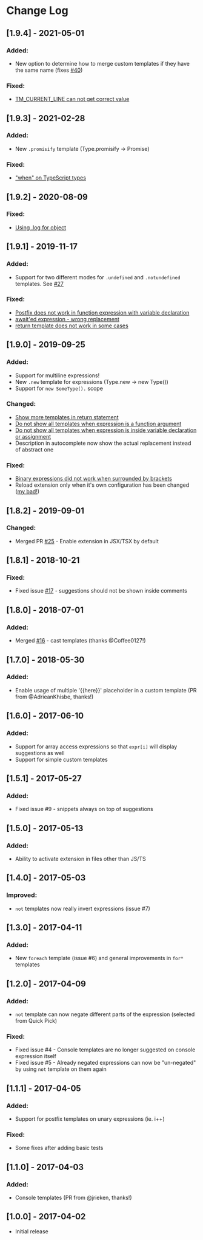 # Change Log

## [1.9.4] - 2021-05-01
### Added:
- New option to determine how to merge custom templates if they have the same name (fixes [#40](https://github.com/ipatalas/vscode-postfix-ts/issues/40))
### Fixed:
- [TM_CURRENT_LINE can not get correct value](https://github.com/ipatalas/vscode-postfix-ts/issues/45)

## [1.9.3] - 2021-02-28
### Added:
- New `.promisify` template (Type.promisify -> Promise<Type>)
### Fixed:
- ["when" on TypeScript types](https://github.com/ipatalas/vscode-postfix-ts/issues/41)

## [1.9.2] - 2020-08-09
### Fixed:
- [Using .log for object](https://github.com/ipatalas/vscode-postfix-ts/issues/37)

## [1.9.1] - 2019-11-17
### Added:
- Support for two different modes for `.undefined` and `.notundefined` templates. See [#27](https://github.com/ipatalas/vscode-postfix-ts/issues/27)
### Fixed:
- [Postfix does not work in function expression with variable declaration](https://github.com/ipatalas/vscode-postfix-ts/issues/26)
- [await'ed expression - wrong replacement](https://github.com/ipatalas/vscode-postfix-ts/issues/28)
- [return template does not work in some cases](https://github.com/ipatalas/vscode-postfix-ts/issues/29)

## [1.9.0] - 2019-09-25
### Added:
- Support for multiline expressions!
- New `.new` template for expressions (Type.new -> new Type())
- Support for `new SomeType().` scope
### Changed:
- [Show more templates in return statement](https://github.com/ipatalas/vscode-postfix-ts/commit/ba3f09c90a6a7dcffb93fdfbf748c7a1b2b9aa3c#diff-8c49ec2779bc5b36c7347b60d5d79f08)
- [Do not show all templates when expression is a function argument](https://github.com/ipatalas/vscode-postfix-ts/commit/3518a7a75dd75d6dc0320313f11e8b897d86e268#diff-8c49ec2779bc5b36c7347b60d5d79f08)
- [Do not show all templates when expression is inside variable declaration or assignment](https://github.com/ipatalas/vscode-postfix-ts/commit/d1c69a3de69e11c40f89d091c8d438b1e42f5279#diff-8c49ec2779bc5b36c7347b60d5d79f08)
- Description in autocomplete now show the actual replacement instead of abstract one
### Fixed:
- [Binary expressions did not work when surrounded by brackets](https://github.com/ipatalas/vscode-postfix-ts/commit/52111da175ec3058184e199a5e65ee19fb90a296#diff-579bc502e2c0744db6d55afe38b9f3d9)
- Reload extension only when it's own configuration has been changed ([my bad!](https://github.com/ipatalas/vscode-postfix-ts/commit/8515485bfec38af2723be9b939066b1197725e46))

## [1.8.2] - 2019-09-01
### Changed:
- Merged PR [#25](https://github.com/ipatalas/vscode-postfix-ts/pull/25) - Enable extension in JSX/TSX by default

## [1.8.1] - 2018-10-21
### Fixed:
- Fixed issue [#17](https://github.com/ipatalas/vscode-postfix-ts/issues/17) - suggestions should not be shown inside comments

## [1.8.0] - 2018-07-01
### Added:
- Merged [#16](https://github.com/ipatalas/vscode-postfix-ts/pull/16) - cast templates (thanks @Coffee0127!)

## [1.7.0] - 2018-05-30
### Added:
- Enable usage of multiple '{{here}}' placeholder in a custom template (PR from @AdrieanKhisbe, thanks!)

## [1.6.0] - 2017-06-10
### Added:
- Support for array access expressions so that `expr[i]` will display suggestions as well
- Support for simple custom templates

## [1.5.1] - 2017-05-27
### Added:
- Fixed issue #9 - snippets always on top of suggestions

## [1.5.0] - 2017-05-13
### Added:
- Ability to activate extension in files other than JS/TS

## [1.4.0] - 2017-05-03
### Improved:
- `not` templates now really invert expressions (issue #7)

## [1.3.0] - 2017-04-11
### Added:
- New `foreach` template (issue #6) and general improvements in `for*` templates

## [1.2.0] - 2017-04-09
### Added:
- `not` template can now negate different parts of the expression (selected from Quick Pick)

### Fixed:
- Fixed issue #4 - Console templates are no longer suggested on console expression itself
- Fixed issue #5 - Already negated expressions can now be "un-negated" by using `not` template on them again

## [1.1.1] - 2017-04-05
### Added:
- Support for postfix templates on unary expressions (ie. i++)

### Fixed:
- Some fixes after adding basic tests

## [1.1.0] - 2017-04-03
### Added:
- Console templates (PR from @jrieken, thanks!)

## [1.0.0] - 2017-04-02

- Initial release
